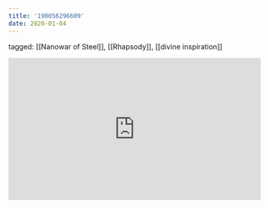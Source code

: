 ```yaml
---
title: '190056296609'
date: 2020-01-04
---
```

tagged: [[Nanowar of Steel]], [[Rhapsody]], [[divine inspiration]]
<iframe allow="accelerometer; autoplay; clipboard-write; encrypted-media; gyroscope; picture-in-picture" allowfullscreen="" frameborder="0" height="281" id="youtube_iframe" src="https://www.youtube.com/embed/-u3cUI7E8NA?feature=oembed&amp;enablejsapi=1&amp;origin=https://safe.txmblr.com&amp;wmode=opaque" width="500"></iframe>